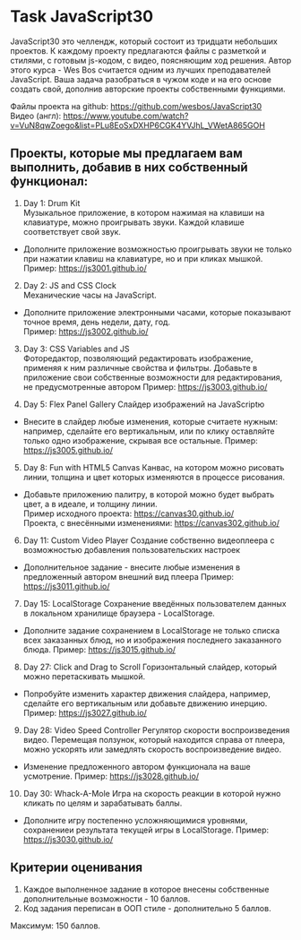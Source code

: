 # Task JavaScript30

JavaScript30 это челлендж, который состоит из тридцати небольших проектов. К каждому проекту предлагаются файлы с разметкой и стилями, с готовым js-кодом, с видео, поясняющим ход решения.  Автор этого курса - Wes Bos считается одним из лучших преподавателей JavaScript.
Ваша задача разобраться в чужом коде и на его основе создать свой, дополнив авторские проекты собственными функциями.

Файлы проекта на github: https://github.com/wesbos/JavaScript30  
Видео (англ): https://www.youtube.com/watch?v=VuN8qwZoego&list=PLu8EoSxDXHP6CGK4YVJhL_VWetA865GOH

## Проекты, которые мы предлагаем вам выполнить, добавив в них собственный функционал:

1. Day 1: Drum Kit  
Музыкальное приложение, в котором нажимая на клавиши на клавиатуре, можно проигрывать звуки. Каждой клавише соответствует свой звук.    
- Дополните приложение возможностью проигрывать звуки не только при нажатии клавиш на клавиатуре, но и при кликах мышкой.  
Пример: https://js3001.github.io/  

2. Day 2: JS and CSS Clock  
Механические часы на JavaScript.  
- Дополните приложение электронными часами, которые показывают точное время, день недели, дату, год.  
Пример: https://js3002.github.io/

3. Day 3: CSS Variables and JS  
Фоторедактор, позволяющий редактировать изображение, применяя к ним различные свойства и фильтры.
Добавьте в приложение свои собственные возможности для редактирования, не предусмотренные автором
Пример: https://js3003.github.io/

4. Day 5: Flex Panel Gallery
Слайдер изображений на JavaScriptю  
- Внесите в слайдер любые изменения, которые считаете нужным: например, сделайте его вертикальным, или по клику оставляйте только одно изображение, скрывая все остальные.
Пример: https://js3005.github.io/

5. Day 8: Fun with HTML5 Canvas
Канвас, на котором можно рисовать линии, толщина и цвет которых изменяются в процессе рисования.  
- Добавьте приложению палитру, в которой можно будет выбрать цвет, а в идеале, и толщину линии.  
Пример исходного проекта: https://canvas30.github.io/    
Проекта, с внесёнными изменениями: https://canvas302.github.io/

6. Day 11: Custom Video Player
Создание собственно видеоплеера с возможностью добавления пользовательских настроек
- Дополнительное задание - внесите любые изменения в предложенный автором внешний вид плеера
Пример: https://js3011.github.io/

7. Day 15: LocalStorage
Сохранение введённых пользователем данных в локальном хранилище браузера - LocalStorage.   
- Дополните задание сохранением в LocalStorage не только списка всех заказанных блюд, но и изображения последнего заказанного блюда.
Пример: https://js3015.github.io/

8. Day 27: Click and Drag to Scroll
Горизонтальный слайдер, который можно перетаскивать мышкой. 
- Попробуйте изменить характер движения слайдера, например, сделайте его вертикальным или добавьте движению инерцию.
Пример: https://js3027.github.io/

9. Day 28: Video Speed Controller
Регулятор скорости воспроизведения видео. Перемещая ползунок, который находится справа от плеера, можно ускорять или замедлять скорость воспроизведение видео. 
- Изменение предложенного автором функционала на ваше усмотрение.
Пример: https://js3028.github.io/

10. Day 30: Whack-A-Mole
Игра на скорость реакции в которой нужно кликать по целям и зарабатывать баллы.
- Дополните игру постепенно усложняющимися уровнями, сохранениеи результата текущей игры в LocalStorage. 
Пример: https://js3030.github.io/

## Критерии оценивания

1. Каждое выполненное задание в которое внесены собственные дополнительные возможности - 10 баллов.
2. Код задания переписан в ООП стиле - дополнительно 5 баллов.

Максимум: 150 баллов.
